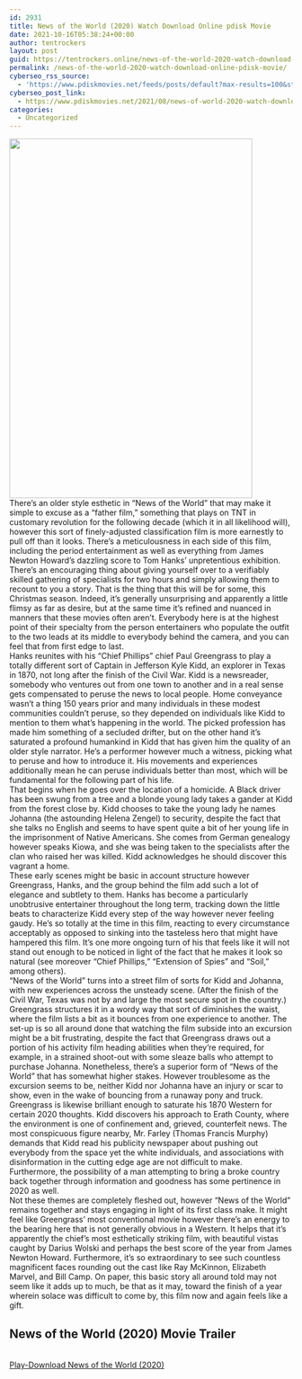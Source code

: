 ```yaml
---
id: 2931
title: News of the World (2020) Watch Download Online pdisk Movie
date: 2021-10-16T05:38:24+00:00
author: tentrockers
layout: post
guid: https://tentrockers.online/news-of-the-world-2020-watch-download-online-pdisk-movie/
permalink: /news-of-the-world-2020-watch-download-online-pdisk-movie/
cyberseo_rss_source:
  - 'https://www.pdiskmovies.net/feeds/posts/default?max-results=100&start-index=701'
cyberseo_post_link:
  - https://www.pdiskmovies.net/2021/08/news-of-world-2020-watch-download.html
categories:
  - Uncategorized
---
```

<div class="separator">
  <a href="https://1.bp.blogspot.com/-S-KKRj-BQPE/YStokrM7fdI/AAAAAAAAAfc/awC6WJVt8QsZnQeuyfFEwzvcOXqXbok4gCLcBGAsYHQ/s2048/News%2Bof%2Bthe%2BWorld%2B%25282020%2529%2BWatch%2BDownload%2BOnline%2Bpdisk%2BMovie.jpg" imageanchor="1"><img loading="lazy" border="0" data-original-height="2048" data-original-width="1383" height="640" src="https://1.bp.blogspot.com/-S-KKRj-BQPE/YStokrM7fdI/AAAAAAAAAfc/awC6WJVt8QsZnQeuyfFEwzvcOXqXbok4gCLcBGAsYHQ/w432-h640/News%2Bof%2Bthe%2BWorld%2B%25282020%2529%2BWatch%2BDownload%2BOnline%2Bpdisk%2BMovie.jpg" width="432" /></a>
</div>



<div>
  <div>
    <span>There&#8217;s an older style esthetic in &#8220;News of the World&#8221; that may make it simple to excuse as a &#8220;father film,&#8221; something that plays on TNT in customary revolution for the following decade (which it in all likelihood will), however this sort of finely-adjusted classification film is more earnestly to pull off than it looks. There&#8217;s a meticulousness in each side of this film, including the period entertainment as well as everything from James Newton Howard&#8217;s dazzling score to Tom Hanks&#8217; unpretentious exhibition. There&#8217;s an encouraging thing about giving yourself over to a verifiably skilled gathering of specialists for two hours and simply allowing them to recount to you a story. That is the thing that this will be for some, this Christmas season. Indeed, it&#8217;s generally unsurprising and apparently a little flimsy as far as desire, but at the same time it&#8217;s refined and nuanced in manners that these movies often aren&#8217;t. Everybody here is at the highest point of their specialty from the person entertainers who populate the outfit to the two leads at its middle to everybody behind the camera, and you can feel that from first edge to last.&nbsp;</span>
  </div>
  
  <div>
    <span>Hanks reunites with his &#8220;Chief Phillips&#8221; chief Paul Greengrass to play a totally different sort of Captain in Jefferson Kyle Kidd, an explorer in Texas in 1870, not long after the finish of the Civil War. Kidd is a newsreader, somebody who ventures out from one town to another and in a real sense gets compensated to peruse the news to local people. Home conveyance wasn&#8217;t a thing 150 years prior and many individuals in these modest communities couldn&#8217;t peruse, so they depended on individuals like Kidd to mention to them what&#8217;s happening in the world. The picked profession has made him something of a secluded drifter, but on the other hand it&#8217;s saturated a profound humankind in Kidd that has given him the quality of an older style narrator. He&#8217;s a performer however much a witness, picking what to peruse and how to introduce it. His movements and experiences additionally mean he can peruse individuals better than most, which will be fundamental for the following part of his life.&nbsp;</span>
  </div>
  
  <div>
    <span>That begins when he goes over the location of a homicide. A Black driver has been swung from a tree and a blonde young lady takes a gander at Kidd from the forest close by. Kidd chooses to take the young lady he names Johanna (the astounding Helena Zengel) to security, despite the fact that she talks no English and seems to have spent quite a bit of her young life in the imprisonment of Native Americans. She comes from German genealogy however speaks Kiowa, and she was being taken to the specialists after the clan who raised her was killed. Kidd acknowledges he should discover this vagrant a home.&nbsp;</span>
  </div>
  
  <div>
    <span>These early scenes might be basic in account structure however Greengrass, Hanks, and the group behind the film add such a lot of elegance and subtlety to them. Hanks has become a particularly unobtrusive entertainer throughout the long term, tracking down the little beats to characterize Kidd every step of the way however never feeling gaudy. He&#8217;s so totally at the time in this film, reacting to every circumstance acceptably as opposed to sinking into the tasteless hero that might have hampered this film. It&#8217;s one more ongoing turn of his that feels like it will not stand out enough to be noticed in light of the fact that he makes it look so natural (see moreover &#8220;Chief Phillips,&#8221; &#8220;Extension of Spies&#8221; and &#8220;Soil,&#8221; among others).&nbsp;</span>
  </div>
  
  <div>
    <span>&#8220;News of the World&#8221; turns into a street film of sorts for Kidd and Johanna, with new experiences across the unsteady scene. (After the finish of the Civil War, Texas was not by and large the most secure spot in the country.) Greengrass structures it in a wordy way that sort of diminishes the waist, where the film lists a bit as it bounces from one experience to another. The set-up is so all around done that watching the film subside into an excursion might be a bit frustrating, despite the fact that Greengrass draws out a portion of his activity film heading abilities when they&#8217;re required, for example, in a strained shoot-out with some sleaze balls who attempt to purchase Johanna. Nonetheless, there&#8217;s a superior form of &#8220;News of the World&#8221; that has somewhat higher stakes. However troublesome as the excursion seems to be, neither Kidd nor Johanna have an injury or scar to show, even in the wake of bouncing from a runaway pony and truck.&nbsp;</span>
  </div>
  
  <div>
    <span>Greengrass is likewise brilliant enough to saturate his 1870 Western for certain 2020 thoughts. Kidd discovers his approach to Erath County, where the environment is one of confinement and, grieved, counterfeit news. The most conspicuous figure nearby, Mr. Farley (Thomas Francis Murphy) demands that Kidd read his publicity newspaper about pushing out everybody from the space yet the white individuals, and associations with disinformation in the cutting edge age are not difficult to make. Furthermore, the possibility of a man attempting to bring a broke country back together through information and goodness has some pertinence in 2020 as well.&nbsp;</span>
  </div>
  
  <div>
    <span>Not these themes are completely fleshed out, however &#8220;News of the World&#8221; remains together and stays engaging in light of its first class make. It might feel like Greengrass&#8217; most conventional movie however there&#8217;s an energy to the bearing here that is not generally obvious in a Western. It helps that it&#8217;s apparently the chief&#8217;s most esthetically striking film, with beautiful vistas caught by Darius Wolski and perhaps the best score of the year from James Newton Howard. Furthermore, it&#8217;s so extraordinary to see such countless magnificent faces rounding out the cast like Ray McKinnon, Elizabeth Marvel, and Bill Camp. On paper, this basic story all around told may not seem like it adds up to much, be that as it may, toward the finish of a year wherein solace was difficult to come by, this film now and again feels like a gift.</span>
  </div>
</div>

<div>
  <h2>
    <span>News of the World (2020) Movie Trailer</span>
  </h2>
</div>

  
<a href="https://kofilink.com/1/bnYyanN0MDA1NW5n?dn=1" onclick="window.open('https://kofilink.com/1/bnYyanN0MDA1NW5n?dn=1','popup','width=600,height=600'); return false;" target="popup" rel="noopener"><br /> Play-Download News of the World (2020)<br /> </a>
